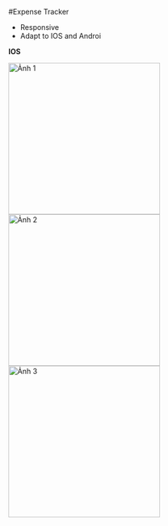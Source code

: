 #Expense Tracker
- Responsive 
- Adapt to IOS and Androi
 
**IOS**

<tr>
    <img src="https://github.com/CongNQ-Dev/flutter_expense_tracker/assets/81226321/a792b54e-14e0-4975-a283-3445a8bae786" alt="Ảnh 1" width="300"/>
    <img src="https://github.com/CongNQ-Dev/flutter_expense_tracker/assets/81226321/61004a8b-6fd8-4f48-bfc3-4ce259b2d73b" alt="Ảnh 2" width="300"/>
 </tr>
 <br/>
    <img src="https://github.com/CongNQ-Dev/flutter_expense_tracker/assets/81226321/d20f3ee3-1ac4-4e41-bd0b-f854d4fdc6fd" alt="Ảnh 3" width="300"/>
 

